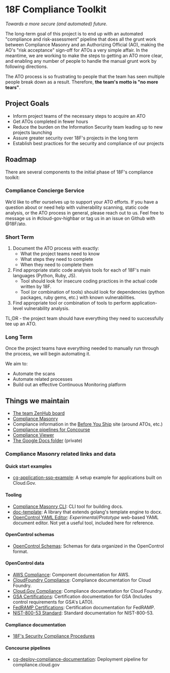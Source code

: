 # 18F Compliance Toolkit

_Towards a more secure (and automated) future._

The long-term goal of this project is to end up with an automated "compliance and risk-assessment" pipeline that does all the grunt work between Compliance Masonry and an Authorizing Official (AO), making the AO's "risk acceptance" sign-off for ATOs a very simple affair. In the meantime, we are working to make the steps to getting an ATO more clear, and enabling any number of people to handle the manual grunt work by following directions.

The ATO process is so frustrating to people that the team has seen multiple people break down as a result. Therefore, **the team's motto is "no more tears"**.

## Project Goals

* Inform project teams of the necessary steps to acquire an ATO
* Get ATOs completed in fewer hours
* Reduce the burden on the Information Security team leading up to new projects launching
* Assure greater security over 18F's projects in the long term
* Establish best practices for the security and compliance of our projects

## Roadmap

There are several components to the initial phase of 18F's compliance toolkit:

### Compliance Concierge Service

We’d like to offer ourselves up to support your ATO efforts. If you have a question about or need help with vulnerability scanning, static code analysis, or the ATO process in general, please reach out to us. Feel free to message us in #cloud-gov-highbar or tag us in an issue on Github with @18F/ato.

### Short Term

1. Document the ATO process with exactly:
    * What the project teams need to know
    * What steps they need to complete
    * When they need to complete them
1. Find appropriate static code analysis tools for each of 18F's main languages (Python, Ruby, JS).
    * Tool should look for insecure coding practices in the actual code written by 18F.
    * Tool (or combination of tools) should look for dependencies (python packages, ruby gems, etc.) with known vulnerabilities.
1. Find appropriate tool or combination of tools to perform application-level vulnerability analysis.

TL;DR - the project team should have everything they need to successfully tee up an ATO.

### Long Term
Once the project teams have everything needed to manually run through the process, we will begin automating it.

We aim to:
 * Automate the scans
 * Automate related processes
 * Build out an effective Continuous Monitoring platform 

## Things we maintain

* [The team ZenHub board](https://github.com/18F/compliance-toolkit#boards)
* [Compliance Masonry](https://github.com/opencontrol/compliance-masonry)
* Compliance information in the [Before You Ship](https://pages.18f.gov/before-you-ship/) site (around ATOs, etc.)
* [Compliance pipelines for Concourse](https://github.com/18F/concourse-compliance-testing)
* [Compliance Viewer](https://github.com/18F/compliance-viewer)
* [The Google Docs folder](https://drive.google.com/a/gsa.gov/folderview?id=0B5fn0WMJaYDnTVctaUgzZm94bnc&usp=sharing) (private)

### Compliance Masonry related links and data

#### Quick start examples
- [cg-application-ssp-example](https://github.com/18F/cg-application-ssp-example): A setup example for applications built on Cloud.Gov.  

#### Tooling
- [Compliance Masonry CLI](https://github.com/opencontrol/compliance-masonry): CLI tool for building docs.  
- [doc-template](https://github.com/opencontrol/doc-template): A library that extends golang's template engine to docx.  
- [OpenControl YAML Editor](https://github.com/opencontrol/OpenControl-YAML-editor): _Experimental/Prototype_ web-based YAML document editor. Not yet a useful tool, included here for reference.

#### OpenControl schemas
- [OpenControl Schemas](https://github.com/opencontrol/schemas): Schemas for data organized in the OpenControl format.  

#### OpenControl data  
- [AWS Compliance](https://github.com/opencontrol/aws-compliance): Component documentation for AWS.  
- [CloudFoundry Compliance](https://github.com/opencontrol/cf-compliance): Compliance documentation for Cloud Foundry.  
- [Cloud.Gov Compliance](https://github.com/18F/cg-compliance): Compliance documentation for Cloud Foundry.  
- [GSA Certifications](https://github.com/18F/GSA-Certifications): Certification documentation for GSA (Includes control requirements for GSA's LATO).  
- [FedRAMP Certifications](https://github.com/opencontrol/FedRAMP-Certifications): Certification documentation for FedRAMP.  
- [NIST-800-53 Standard](https://github.com/opencontrol/NIST-800-53-Standards): Standard documentation for NIST-800-53.  

#### Compliance documentation 
- [18F's Security Compliance Procedures](https://github.com/18F/compliance-docs)  

#### Concourse pipelines
- [cg-deploy-compliance-documentation](https://github.com/18F/cg-deploy-compliance-documentation): Deployment pipeline for compliance.cloud.gov  
